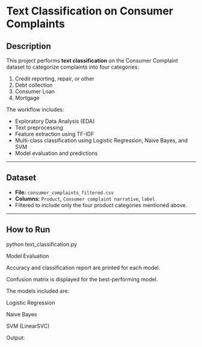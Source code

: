 # Text Classification on Consumer Complaints

## Description
This project performs **text classification** on the Consumer Complaint dataset to categorize complaints into four categories:

1. Credit reporting, repair, or other  
2. Debt collection  
3. Consumer Loan  
4. Mortgage  

The workflow includes:  
- Exploratory Data Analysis (EDA)  
- Text preprocessing  
- Feature extraction using TF-IDF  
- Multi-class classification using Logistic Regression, Naive Bayes, and SVM  
- Model evaluation and predictions  

---

## Dataset
- **File:** `consumer_complaints_filtered.csv`  
- **Columns:** `Product`, `Consumer complaint narrative`, `label`  
- Filtered to include only the four product categories mentioned above.  

---

## How to Run
python text_classification.py

Model Evaluation

Accuracy and classification report are printed for each model.

Confusion matrix is displayed for the best-performing model.

The models included are:

Logistic Regression

Naive Bayes

SVM (LinearSVC)

Output:
